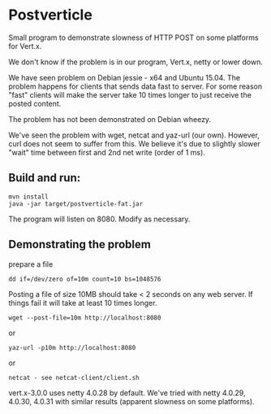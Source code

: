 # Postverticle

Small program to demonstrate slowness of HTTP POST on some platforms
for Vert.x.

We don't know if the problem is in our program, Vert.x, netty or lower down.

We have seen problem on Debian jessie - x64 and Ubuntu 15.04.
The problem happens for clients that sends data fast to server.
For some reason "fast" clients will make the server take 10 times
longer to just receive the posted content.

The problem has not been demonstrated on Debian wheezy.

We've seen the problem with wget, netcat and yaz-url (our own).
However, curl does not seem to suffer from this. We believe it's due
to slightly slower "wait" time between first and 2nd net write (order
of 1 ms).

## Build and run:

    mvn install
    java -jar target/postverticle-fat.jar

The program will listen on 8080. Modify as necessary.

## Demonstrating the problem

prepare a file

    dd if=/dev/zero of=10m count=10 bs=1048576

Posting a file of size 10MB should take < 2 seconds on any web server.
If things fail it will take at least 10 times longer.

    wget --post-file=10m http://localhost:8080

or

    yaz-url -p10m http://localhost:8080

or

    netcat - see netcat-client/client.sh

vert.x-3.0.0 uses netty 4.0.28 by default. We've tried with netty
4.0.29, 4.0.30, 4.0.31 with similar results (apparent slowness on some
platforms).

